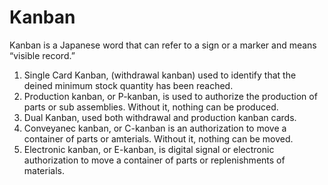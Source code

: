 # Kanban

Kanban is a Japanese word that can refer to a sign or a marker and means “visible record.”

1. Single Card Kanban, (withdrawal kanban) used to identify that the deined minimum stock quantity has been reached.
2. Production kanban, or P-kanban, is used to authorize the production of parts or sub assemblies. Without it, nothing can be produced.
3. Dual Kanban, used both withdrawal and production kanban cards.
4. Conveyanec kanban, or C-kanban is an authorization to move a container of parts or amterials. Without it, nothing can be moved. 
5. Electronic kanban, or E-kanban, is digital signal or electronic authorization to move a container of parts or replenishments of materials.